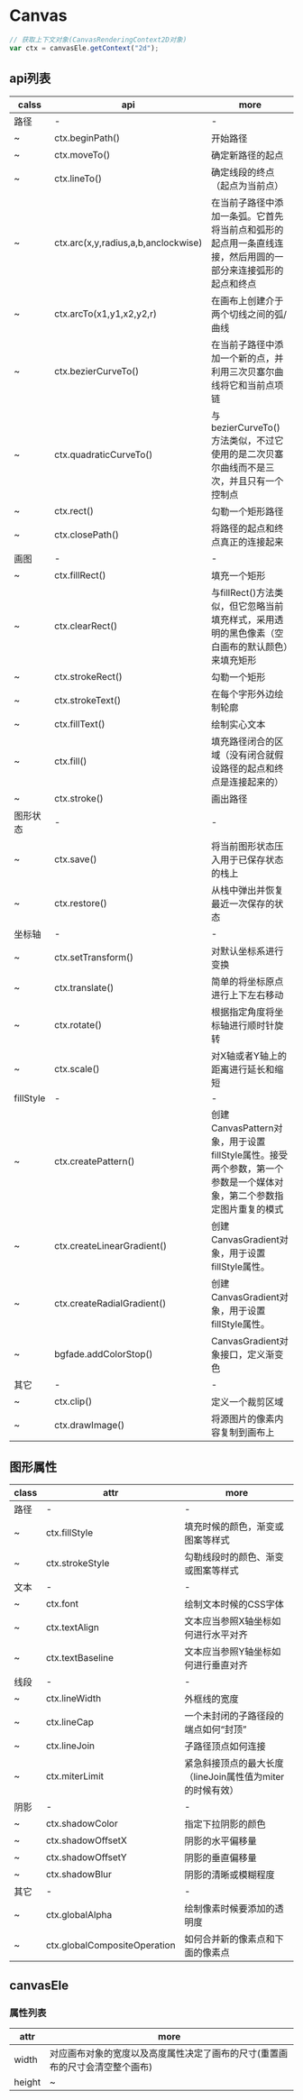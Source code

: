 # Canvas

```javascript
// 获取上下文对象(CanvasRenderingContext2D对象)
var ctx = canvasEle.getContext("2d");
```

## api列表

| calss     | api                                 | more                                                                 |
|-----------|-------------------------------------|----------------------------------------------------------------------|
| 路径        | -                                   | -                                                                    |
| ~         | ctx.beginPath()                     | 开始路径                                                                 |
| ~         | ctx.moveTo()                        | 确定新路径的起点                                                             |
| ~         | ctx.lineTo()                        | 确定线段的终点（起点为当前点）                                                      |
| ~         | ctx.arc(x,y,radius,a,b,anclockwise) | 在当前子路径中添加一条弧。它首先将当前点和弧形的起点用一条直线连接，然后用圆的一部分来连接弧形的起点和终点                |
| ~         | ctx.arcTo(x1,y1,x2,y2,r)            | 在画布上创建介于两个切线之间的弧/曲线                                                  |
| ~         | ctx.bezierCurveTo()                 | 在当前子路径中添加一个新的点，并利用三次贝塞尔曲线将它和当前点项链                                    |
| ~         | ctx.quadraticCurveTo()              | 与 bezierCurveTo() 方法类似，不过它使用的是二次贝塞尔曲线而不是三次，并且只有一个控制点                 |
| ~         | ctx.rect()                          | 勾勒一个矩形路径                                                             |
| ~         | ctx.closePath()                     | 将路径的起点和终点真正的连接起来                                                     |
| 画图        | -                                   | -                                                                    |
| ~         | ctx.fillRect()                      | 填充一个矩形                                                               |
| ~         | ctx.clearRect()                     | 与fillRect()方法类似，但它忽略当前填充样式，采用透明的黑色像素（空白画布的默认颜色）来填充矩形                 |
| ~         | ctx.strokeRect()                    | 勾勒一个矩形                                                               |
| ~         | ctx.strokeText()                    | 在每个字形外边绘制轮廓                                                          |
| ~         | ctx.fillText()                      | 绘制实心文本                                                               |
| ~         | ctx.fill()                          | 填充路径闭合的区域（没有闭合就假设路径的起点和终点是连接起来的）                                     |
| ~         | ctx.stroke()                        | 画出路径                                                                 |
| 图形状态      | -                                   | -                                                                    |
| ~         | ctx.save()                          | 将当前图形状态压入用于已保存状态的栈上                                                  |
| ~         | ctx.restore()                       | 从栈中弹出并恢复最近一次保存的状态                                                    |
| 坐标轴       | -                                   | -                                                                    |
| ~         | ctx.setTransform()                  | 对默认坐标系进行变换                                                           |
| ~         | ctx.translate()                     | 简单的将坐标原点进行上下左右移动                                                     |
| ~         | ctx.rotate()                        | 根据指定角度将坐标轴进行顺时针旋转                                                    |
| ~         | ctx.scale()                         | 对X轴或者Y轴上的距离进行延长和缩短                                                   |
| fillStyle | -                                   | -                                                                    |
| ~         | ctx.createPattern()                 | 创建CanvasPattern对象，用于设置fillStyle属性。接受两个参数，第一个参数是一个媒体对象，第二个参数指定图片重复的模式 |
| ~         | ctx.createLinearGradient()          | 创建CanvasGradient对象，用于设置fillStyle属性。                                  |
| ~         | ctx.createRadialGradient()          | 创建CanvasGradient对象，用于设置fillStyle属性。                                  |
| ~         | bgfade.addColorStop()               | CanvasGradient对象接口，定义渐变色                                             |
| 其它        | -                                   | -                                                                    |
| ~         | ctx.clip()                          | 定义一个裁剪区域                                                             |
| ~         | ctx.drawImage()                     | 将源图片的像素内容复制到画布上                                                      |

## 图形属性

| class | attr                         | more                                |
|-------|------------------------------|-------------------------------------|
| 路径    | -                            | -                                   |
| ~     | ctx.fillStyle                | 填充时候的颜色，渐变或图案等样式                    |
| ~     | ctx.strokeStyle              | 勾勒线段时的颜色、渐变或图案等样式                   |
| 文本    | -                            | -                                   |
| ~     | ctx.font                     | 绘制文本时候的CSS字体                        |
| ~     | ctx.textAlign                | 文本应当参照X轴坐标如何进行水平对齐                  |
| ~     | ctx.textBaseline             | 文本应当参照Y轴坐标如何进行垂直对齐                  |
| 线段    | -                            | -                                   |
| ~     | ctx.lineWidth                | 外框线的宽度                              |
| ~     | ctx.lineCap                  | 一个未封闭的子路径段的端点如何“封顶”                 |
| ~     | ctx.lineJoin                 | 子路径顶点如何连接                           |
| ~     | ctx.miterLimit               | 紧急斜接顶点的最大长度（lineJoin属性值为miter的时候有效） |
| 阴影    | -                            | -                                   |
| ~     | ctx.shadowColor              | 指定下拉阴影的颜色                           |
| ~     | ctx.shadowOffsetX            | 阴影的水平偏移量                            |
| ~     | ctx.shadowOffsetY            | 阴影的垂直偏移量                            |
| ~     | ctx.shadowBlur               | 阴影的清晰或模糊程度                          |
| 其它    | -                            | -                                   |
| ~     | ctx.globalAlpha              | 绘制像素时候要添加的透明度                       |
| ~     | ctx.globalCompositeOperation | 如何合并新的像素点和下面的像素点                    |

## canvasEle

### 属性列表

| attr   | more                                    |
|--------|-----------------------------------------|
| width  | 对应画布对象的宽度以及高度属性决定了画布的尺寸(重置画布的尺寸会清空整个画布) |
| height | ~                                       |
